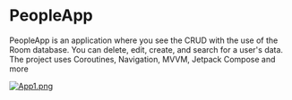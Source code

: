 # PeopleApp
PeopleApp is an application where you see the CRUD with the use of the Room database. You can delete, edit, create, and search for a user's data. The project uses Coroutines, Navigation, MVVM, Jetpack Compose and more


[![App1.png](https://i.postimg.cc/kGvV57ff/App1.png)](https://postimg.cc/dZDQHcMy)
